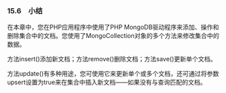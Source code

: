 ### 15.6　小结

在本章中，您在PHP应用程序中使用了PHP MongoDB驱动程序来添加、操作和删除集合中的文档。您使用了MongoCollection对象的多个方法来修改集合中的数据。

方法insert()添加新文档；方法remove()删除文档；方法save()更新单个文档。

方法update()有多种用途，您可使用它来更新单个或多个文档，还可通过将参数upsert设置为true来在集合中插入新文档——如果没有与查询匹配的文档。

